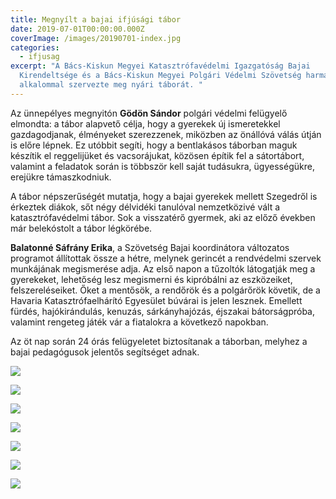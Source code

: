 ```yaml
---
title: Megnyílt a bajai ifjúsági tábor
date: 2019-07-01T00:00:00.000Z
coverImage: /images/20190701-index.jpg
categories:
  - ifjusag
excerpt: "A Bács-Kiskun Megyei Katasztrófavédelmi Igazgatóság Bajai
  Kirendeltsége és a Bács-Kiskun Megyei Polgári Védelmi Szövetség harmadik
  alkalommal szervezte meg nyári táborát. "
---
```

Az ünnepélyes megnyitón **Gödön Sándor** polgári védelmi felügyelő elmondta: a tábor alapvető célja, hogy a gyerekek új ismeretekkel gazdagodjanak, élményeket szerezzenek, miközben az önállóvá válás útján is előre lépnek. Ez utóbbit segíti, hogy a bentlakásos táborban maguk készítik el reggelijüket és vacsorájukat, közösen építik fel a sátortábort, valamint a feladatok során is többször kell saját tudásukra, ügyességükre, erejükre támaszkodniuk.

A tábor népszerűségét mutatja, hogy a bajai gyerekek mellett Szegedről is érkeztek diákok, sőt négy délvidéki tanulóval nemzetközivé vált a katasztrófavédelmi tábor. Sok a visszatérő gyermek, aki az előző években már belekóstolt a tábor légkörébe.

**Balatonné Sáfrány Erika**, a Szövetség Bajai koordinátora változatos programot állítottak össze a hétre, melynek gerincét a rendvédelmi szervek munkájának megismerése adja. Az első napon a tűzoltók látogatják meg a gyerekeket, lehetőség lesz megismerni és kipróbálni az eszközeiket, felszereléseiket. Őket a mentősök, a rendőrök és a polgárőrök követik, de a Havaria Katasztrófaelhárító Egyesület búvárai is jelen lesznek. Emellett fürdés, hajókirándulás, kenuzás, sárkányhajózás, éjszakai bátorságpróba, valamint rengeteg játék vár a fiatalokra a következő napokban. 

Az öt nap során 24 órás felügyeletet biztosítanak a táborban, melyhez a bajai pedagógusok jelentős segítséget adnak.

![](/images/20190701-2.jpg)

![](/images/20190701-3.jpg)

![](/images/20190701-4.jpg)

![](/images/20190701-5.jpg)

![](/images/20190701-6.jpg)

![](/images/20190701-7.jpg)

![](/images/20190701-8.jpg)
